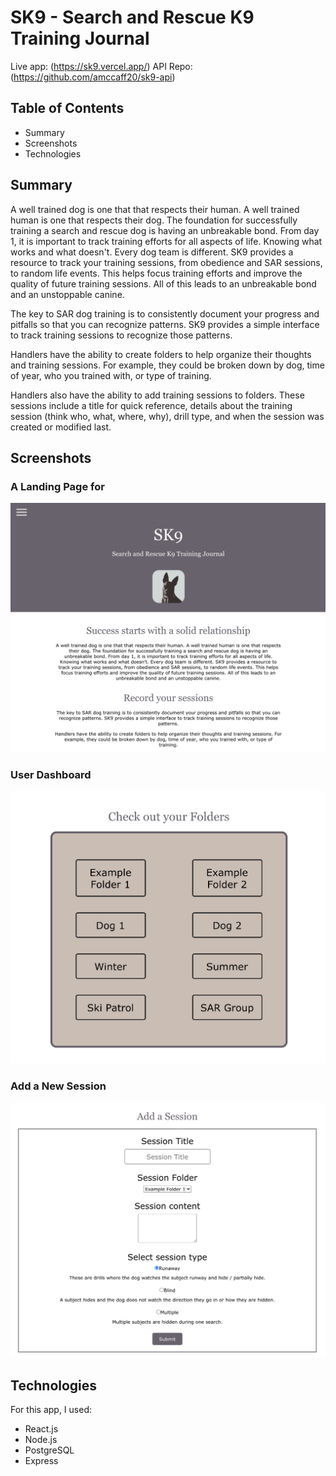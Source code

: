 # SK9 - Search and Rescue K9 Training Journal

Live app: (https://sk9.vercel.app/)
API Repo: (https://github.com/amccaff20/sk9-api)

## Table of Contents

- Summary
- Screenshots
- Technologies

## Summary

A well trained dog is one that that respects their human. A well trained human is one that respects their dog. The foundation for successfully training a search and rescue dog is having an unbreakable bond. From day 1, it is important to track training efforts for all aspects of life. Knowing what works and what doesn't. Every dog team is different. SK9 provides a resource to track your training sessions, from obedience and SAR sessions, to random life events. This helps focus training efforts and improve the quality of future training sessions. All of this leads to an unbreakable bond and an unstoppable canine.

The key to SAR dog training is to consistently document your progress and pitfalls so that you can recognize patterns. SK9 provides a simple interface to track training sessions to recognize those patterns.

Handlers have the ability to create folders to help organize their thoughts and training sessions. For example, they could be broken down by dog, time of year, who you trained with, or type of training.

Handlers also have the ability to add training sessions to folders. These sessions include a title for quick reference, details about the training session (think who, what, where, why), drill type, and when the session was created or modified last.

## Screenshots

### A Landing Page for 

![landing-page](./src/Images/landing.jpeg)

### User Dashboard

![dashboard](./src/Images/folders.jpeg)

### Add a New Session

![add-session](./src/Images/add-session.jpeg)


## Technologies

For this app, I used:

- React.js
- Node.js
- PostgreSQL
- Express
